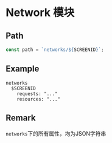 # Network 模块

## Path

```javascript
const path = `networks/${SCREENID}`;
```

## Example

```shell
networks
  $SCREENID
    requests: "..."
    resources: "..."
```

## Remark

`networks`下的所有属性，均为JSON字符串
